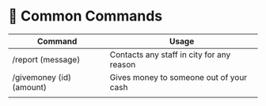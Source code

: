 # 💢 Common Commands

| Command                  | Usage                                     |
| ------------------------ | ----------------------------------------- |
| /report (message)        | Contacts any staff in city for any reason |
| /givemoney (id) (amount) | Gives money to someone out of your cash   |
|                          |                                           |
